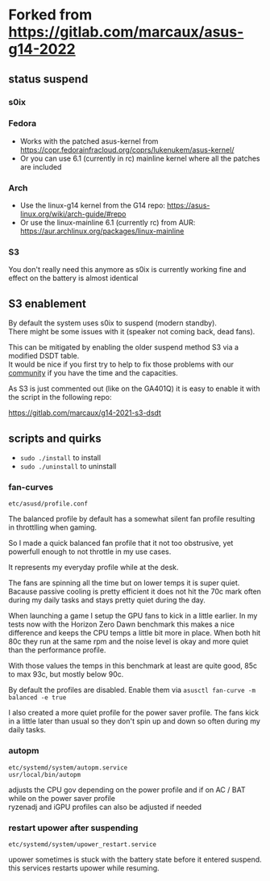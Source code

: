 # Forked from https://gitlab.com/marcaux/asus-g14-2022

## status suspend

### s0ix

### Fedora
- Works with the patched asus-kernel from https://copr.fedorainfracloud.org/coprs/lukenukem/asus-kernel/
- Or you can use 6.1 (currently in rc) mainline kernel where all the patches are included

### Arch
- Use the linux-g14 kernel from the G14 repo: https://asus-linux.org/wiki/arch-guide/#repo
- Or use the linux-mainline 6.1 (currently rc) from AUR: https://aur.archlinux.org/packages/linux-mainline

### S3

You don't really need this anymore as s0ix is currently working fine and effect on the battery is almost identical

## S3 enablement
By default the system uses s0ix to suspend (modern standby).<br>
There might be some issues with it (speaker not coming back, dead fans).

This can be mitigated by enabling the older suspend method S3 via a modified DSDT table.<br>
It would be nice if you first try to help to fix those problems with our [community](https://www.asus-linux.org) if you have the time and the capacities.

As S3 is just commented out (like on the GA401Q) it is easy to enable it with the script in the following repo:

https://gitlab.com/marcaux/g14-2021-s3-dsdt



## scripts and quirks
- `sudo ./install` to install
- `sudo ./uninstall` to uninstall

### fan-curves
`etc/asusd/profile.conf`

The balanced profile by default has a somewhat silent fan profile resulting in throttlling when gaming.

So I made a quick balanced fan profile that it not too obstrusive, yet powerfull enough to not throttle in my use cases.

It represents my everyday profile while at the desk.

The fans are spinning all the time but on lower temps it is super quiet.
Bacause passive cooling is pretty efficient it does not hit the 70c mark often during my daily tasks and stays pretty quiet during the day.

When launching a game I setup the GPU fans to kick in a little earlier.
In my tests now with the Horizon Zero Dawn benchmark this makes a nice difference and keeps the CPU temps a little bit more in place.
When both hit 80c they run at the same rpm and the noise level is okay and more quiet than the performance profile.

With those values the temps in this benchmark at least are quite good, 85c to max 93c, but mostly below 90c.

By default the profiles are disabled. Enable them via `asusctl fan-curve -m balanced -e true`

I also created a more quiet profile for the power saver profile. The fans kick in a little later than usual so they don't spin up and down so often during my daily tasks.

### autopm
`etc/systemd/system/autopm.service`<br>
`usr/local/bin/autopm`

adjusts the CPU gov depending on the power profile and if on AC / BAT while on the power saver profile<br>
ryzenadj and iGPU profiles can also be adjusted if needed

### restart upower after suspending
`etc/systemd/system/upower_restart.service`

upower sometimes is stuck with the battery state before it entered suspend.
this services restarts upower while resuming.

